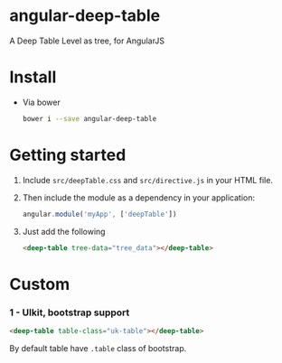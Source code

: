 # angular-deep-table

A Deep Table Level as tree, for AngularJS

# Install 

* Via bower 
	```sh
	bower i --save angular-deep-table
	```

# Getting started 

1. Include `src/deepTable.css` and `src/directive.js` in your HTML file. 
2. Then include the module as a dependency in your application:

	```js
	angular.module('myApp', ['deepTable'])
	```
3. Just add the following

	```html
	<deep-table tree-data="tree_data"></deep-table>
	```

# Custom 

### 1 - UIkit, bootstrap support
```html
<deep-table table-class="uk-table"></deep-table>
```

By default table have `.table` class of bootstrap.
